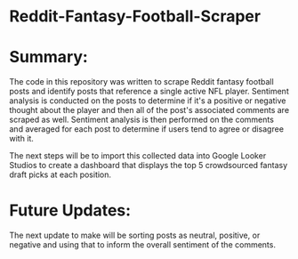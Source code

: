 # Reddit-Fantasy-Football-Scraper

# Summary:

The code in this repository was written to scrape Reddit fantasy football posts and identify posts that reference a single active NFL player. Sentiment analysis is conducted on the posts to determine if it's a positive or negative thought about the player and then all of the post's associated comments are scraped as well. Sentiment analysis is then performed on the comments and averaged for each post to determine if users tend to agree or disagree with it.

The next steps will be to import this collected data into Google Looker Studios to create a dashboard that displays the top 5 crowdsourced fantasy draft picks at each position.

# Future Updates:

The next update to make will be sorting posts as neutral, positive, or negative and using that to inform the overall sentiment of the comments.
